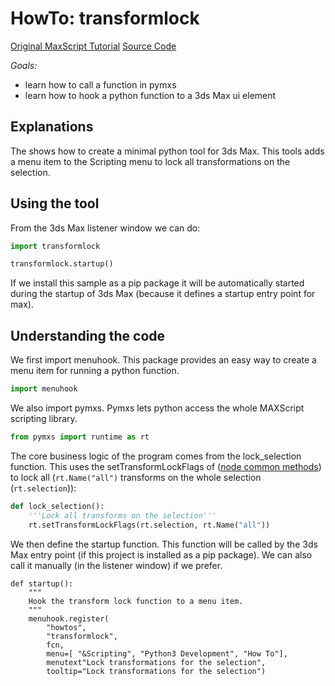 # HowTo: transformlock

[Original MaxScript Tutorial](https://help.autodesk.com/view/3DSMAX/2020/ENU/?guid=GUID-8EB13535-72B4-439C-94D3-E93434BA163B)
[Source Code](transformlock/__init__.py) 

*Goals:* 
- learn how to call a function in pymxs
- learn how to hook a python function to a 3ds Max ui element

## Explanations

The shows how to create a minimal python tool for 3ds Max. This tools adds a menu item
to the Scripting menu to lock all transformations on the selection.

## Using the tool

From the 3ds Max listener window we can do:

```python
import transformlock

transformlock.startup()
```

If we install this sample as a pip package it will be automatically
started during the startup of 3ds Max (because it defines a startup
entry point for max).

## Understanding the code

We first import menuhook. This package provides an easy way to create a menu item
for running a python function.

```python
import menuhook
```

We also import pymxs. Pymxs lets python access the whole MAXScript scripting library.

```python
from pymxs import runtime as rt
```

The core business logic of the program comes from the lock\_selection function. This uses
the setTransformLockFlags of ([node common methods](https://help.autodesk.com/view/3DSMAX/2020/ENU/?guid=GUID-D1D7EB56-A370-4B07-99B4-BC779FB87CAF#GUID-D1D7EB56-A370-4B07-99B4-BC779FB87CAF__SECTION_130281B392F64446B4AE8562EAD75531))
to lock all (`rt.Name("all")` transforms on the whole selection (`rt.selection`)):

```python
def lock_selection():
    '''Lock all transforms on the selection'''
    rt.setTransformLockFlags(rt.selection, rt.Name("all"))
```

We then define the startup function. This function will be called by the 3ds Max
entry point (if this project is installed as a pip package). We can also call it
manually (in the listener window) if we prefer.

```
def startup():
    """
    Hook the transform lock function to a menu item.
    """
    menuhook.register(
        "howtos",
        "transformlock",
        fcn,
        menu=[ "&Scripting", "Python3 Development", "How To"],
        menutext"Lock transformations for the selection",
        tooltip="Lock transformations for the selection")
```


